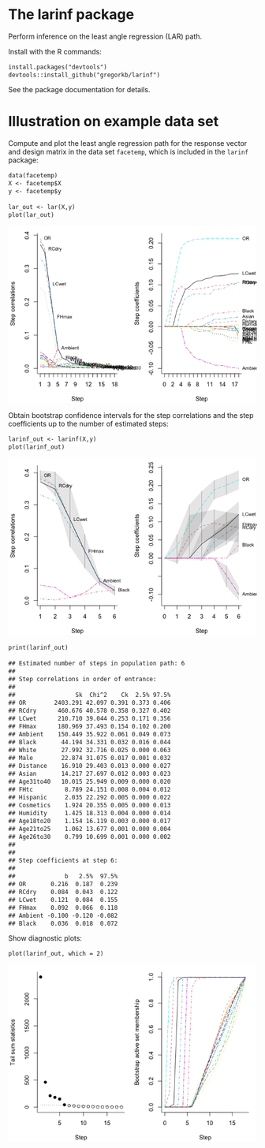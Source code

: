 # The larinf package

Perform inference on the least angle regression (LAR) path.

<!-- This is an R package which accompanies the paper: -->
<!-- Gregory, K. and Nordman, D. (2025+). Least angle regression inference. *In progress* -->
<!-- Find the paper on the page https://imstat.org/journals-and-publications/annals-of-statistics/annals-of-statistics-future-papers/ -->

Install with the R commands:

    install.packages("devtools")
    devtools::install_github("gregorkb/larinf")

See the package documentation for details.

# Illustration on example data set

Compute and plot the least angle regression path for the response vector
and design matrix in the data set `facetemp`, which is included in the
`larinf` package:

    data(facetemp)
    X <- facetemp$X
    y <- facetemp$y

    lar_out <- lar(X,y)
    plot(lar_out)

![](README_files/figure-markdown_strict/lar-1.png)

Obtain bootstrap confidence intervals for the step correlations and the
step coefficients up to the number of estimated steps:

    larinf_out <- larinf(X,y)
    plot(larinf_out)

![](README_files/figure-markdown_strict/larinf-1.png)

    print(larinf_out)

    ## Estimated number of steps in population path: 6
    ## 
    ## Step correlations in order of entrance:
    ## 
    ##                 Sk  Chi^2    Ck  2.5% 97.5%
    ## OR        2403.291 42.097 0.391 0.373 0.406
    ## RCdry      460.676 40.578 0.358 0.327 0.402
    ## LCwet      210.710 39.044 0.253 0.171 0.356
    ## FHmax      180.969 37.493 0.154 0.102 0.200
    ## Ambient    150.449 35.922 0.061 0.049 0.073
    ## Black       44.194 34.331 0.032 0.016 0.044
    ## White       27.992 32.716 0.025 0.000 0.063
    ## Male        22.874 31.075 0.017 0.001 0.032
    ## Distance    16.910 29.403 0.013 0.000 0.027
    ## Asian       14.217 27.697 0.012 0.003 0.023
    ## Age31to40   10.015 25.949 0.009 0.000 0.020
    ## FHtc         8.789 24.151 0.008 0.004 0.012
    ## Hispanic     2.035 22.292 0.005 0.000 0.022
    ## Cosmetics    1.924 20.355 0.005 0.000 0.013
    ## Humidity     1.425 18.313 0.004 0.000 0.014
    ## Age18to20    1.154 16.119 0.003 0.000 0.017
    ## Age21to25    1.062 13.677 0.001 0.000 0.004
    ## Age26to30    0.799 10.699 0.001 0.000 0.002
    ## 
    ## 
    ## Step coefficients at step 6:
    ## 
    ##              b   2.5%  97.5%
    ## OR       0.216  0.187  0.239
    ## RCdry    0.084  0.043  0.122
    ## LCwet    0.121  0.084  0.155
    ## FHmax    0.092  0.066  0.118
    ## Ambient -0.100 -0.120 -0.082
    ## Black    0.036  0.018  0.072

Show diagnostic plots:

    plot(larinf_out, which = 2)

![](README_files/figure-markdown_strict/diag-1.png)
